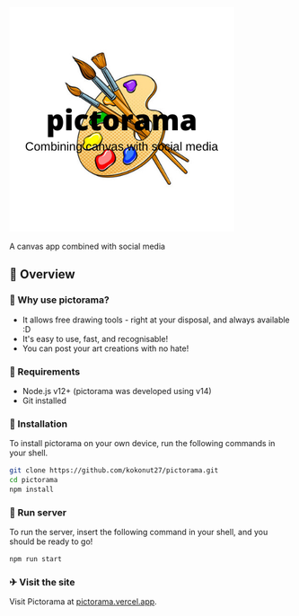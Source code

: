 
<img src="https://raw.githubusercontent.com/kokonut27/pictorama/main/public/logo.png">

<p>A canvas app combined with social media</p>

## 📖 Overview
### 🎨 Why use pictorama?
* It allows free drawing tools - right at your disposal, and always available :D
* It's easy to use, fast, and recognisable!
* You can post your art creations with no hate!


### 💾 Requirements
* Node.js v12+ (pictorama was developed using v14)
* Git installed

### 🔌 Installation

To install pictorama on your own device, run the following commands in your shell.

```bash
git clone https://github.com/kokonut27/pictorama.git
cd pictorama
npm install
```

### 📡 Run server

To run the server, insert the following command in your shell, and you should be ready to go!

```bash
npm run start
```

### ✈ Visit the site

Visit Pictorama at [pictorama.vercel.app](https://pictorama.vercel.app).